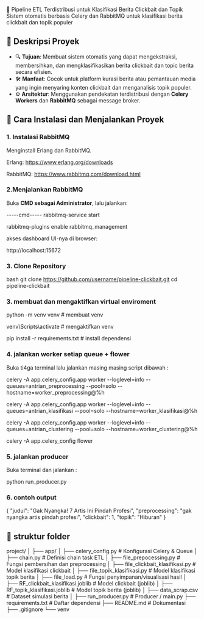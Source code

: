 📰 Pipeline ETL Terdistribusi untuk Klasifikasi Berita Clickbait dan Topik
Sistem otomatis berbasis Celery dan RabbitMQ untuk klasifikasi berita clickbait dan topik populer


## 📌 Deskripsi Proyek

- 🔍 **Tujuan**: Membuat sistem otomatis yang dapat mengekstraksi, membersihkan, dan mengklasifikasikan berita clickbait dan topic berita secara efisien.
- 🛠️ **Manfaat**: Cocok untuk platform kurasi berita atau pemantauan media yang ingin menyaring konten clickbait dan menganalisis topik populer.
- ⚙️ **Arsitektur**: Menggunakan pendekatan terdistribusi dengan **Celery Workers** dan **RabbitMQ** sebagai message broker.


## 🚀 Cara Instalasi dan Menjalankan Proyek

###  1. Instalasi  RabbitMQ  

Menginstall Erlang dan RabbitMQ.

Erlang: https://www.erlang.org/downloads

RabbitMQ: https://www.rabbitmq.com/download.html

### 2.Menjalankan RabbitMQ
Buka **CMD sebagai Administrator**, lalu jalankan:

-----cmd-----
rabbitmq-service start

rabbitmq-plugins enable rabbitmq_management

akses dashboard UI-nya di browser:

http://localhost:15672

### 3. Clone Repository

bash
git clone https://github.com/username/pipeline-clickbait.git
cd pipeline-clickbait

### 3. membuat dan mengaktifkan  virtual enviroment

python -m venv venv # membuat venv

venv\Scripts\activate  # mengaktifkan venv

pip install -r requirements.txt # install dependensi


### 4. jalankan worker setiap queue + flower

Buka ti4ga terminal lalu jalankan masing masing script dibawah  : 

celery -A app.celery_config.app worker --loglevel=info --queues=antrian_preprocessing --pool=solo --hostname=worker_preprocessing@%h

celery -A app.celery_config.app worker --loglevel=info --queues=antrian_klasifikasi --pool=solo --hostname=worker_klasifikasi@%h

celery -A app.celery_config.app worker --loglevel=info --queues=antrian_clustering --pool=solo --hostname=worker_clustering@%h

celery -A app.celery_config flower

### 5. jalankan producer

Buka terminal dan jalankan : 

python run_producer.py

### 6. contoh output 

{
  "judul": "Gak Nyangka! 7 Artis Ini Pindah Profesi",
  "preprocessing": "gak nyangka artis pindah profesi",
  "clickbait": 1,
  "topik": "Hiburan"
}

## 📂 struktur folder
project/
│
├── app/
│   ├── celery_config.py             # Konfigurasi Celery & Queue
│   ├── chain.py                     # Definisi chain task ETL
│   ├── file_prepocessing.py         # Fungsi pembersihan dan preprocessing
│   ├── file_clickbait_klasifikasi.py  # Model klasifikasi clickbait
│   ├── file_topik_klasifikasi.py    # Model klasifikasi topik berita
│   ├── file_load.py                 # Fungsi penyimpanan/visualisasi hasil
│   ├── RF_clickbait_klasifikasi.joblib  # Model clickbait (joblib)
│   ├── RF_topik_klasifikasi.joblib      # Model topik berita (joblib)
│   ├── data_scrap.csv               # Dataset simulasi berita
│
├── run_producer.py        # Producer / main.py
├── requirements.txt       # Daftar dependensi
├── README.md              # Dokumentasi
├── .gitignore
└── venv

